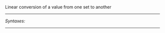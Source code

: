 Linear conversion of a value from one set to another


---
*Syntaxes:*

<!-- [] call `BIS_fnc_linearConversion`; -->

---
